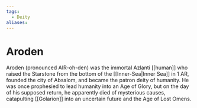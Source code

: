 ```yaml
---
tags:
  - Deity
aliases:
---
```

# Aroden
Aroden (pronounced AIR-oh-den) was the immortal Azlanti [[human]] who raised the Starstone from the bottom of the [[Inner-Sea|Inner Sea]] in 1 AR, founded the city of Absalom, and became the patron deity of humanity. He was once prophesied to lead humanity into an Age of Glory, but on the day of his supposed return, he apparently died of mysterious causes, catapulting [[Golarion]] into an uncertain future and the Age of Lost Omens.
